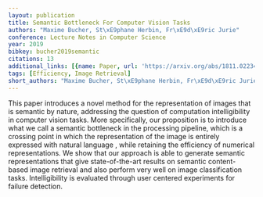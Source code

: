 ```yaml
---
layout: publication
title: Semantic Bottleneck For Computer Vision Tasks
authors: "Maxime Bucher, St\xE9phane Herbin, Fr\xE9d\xE9ric Jurie"
conference: Lecture Notes in Computer Science
year: 2019
bibkey: bucher2019semantic
citations: 13
additional_links: [{name: Paper, url: 'https://arxiv.org/abs/1811.02234'}]
tags: [Efficiency, Image Retrieval]
short_authors: "Maxime Bucher, St\xE9phane Herbin, Fr\xE9d\xE9ric Jurie"
---
```

This paper introduces a novel method for the representation of images that is
semantic by nature, addressing the question of computation intelligibility in
computer vision tasks. More specifically, our proposition is to introduce what
we call a semantic bottleneck in the processing pipeline, which is a crossing
point in which the representation of the image is entirely expressed with
natural language , while retaining the efficiency of numerical representations.
We show that our approach is able to generate semantic representations that
give state-of-the-art results on semantic content-based image retrieval and
also perform very well on image classification tasks. Intelligibility is
evaluated through user centered experiments for failure detection.
